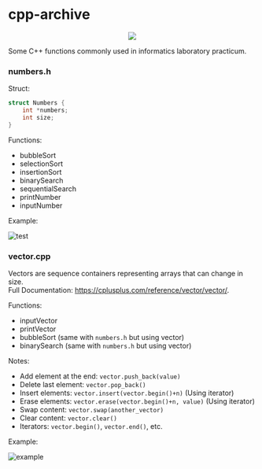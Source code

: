 # cpp-archive

<p align="center">
    <img src=https://anime-girls-holding-programming-books.netlify.app/static/4a00ee5a5a9ac67a26fc0d3e44123dab/5890a/Sakura_Nene_CPP_Covered.jpg>
</p>

Some C++ functions commonly used in informatics laboratory practicum.

### numbers.h
Struct:
```c++
struct Numbers {
    int *numbers;
    int size;
}
```

Functions:
- bubbleSort
- selectionSort
- insertionSort
- binarySearch
- sequentialSearch
- printNumber
- inputNumber

Example:

![test](https://s5.gifyu.com/images/teste2d6972a43c1cc55.gif)

### vector.cpp
 Vectors are sequence containers representing arrays that can change in size.\
 Full Documentation: https://cplusplus.com/reference/vector/vector/.

Functions:
- inputVector
- printVector
- bubbleSort (same with `numbers.h` but using vector)
- binarySearch (same with `numbers.h` but using vector)

Notes:
- Add element at the end: `vector.push_back(value)`
- Delete last element: `vector.pop_back()`
- Insert elements: `vector.insert(vector.begin()+n)` (Using iterator)
- Erase elements: `vector.erase(vector.begin()+n, value)` (Using iterator)
- Swap content: `vector.swap(another_vector)`
- Clear content: `vector.clear()`
- Iterators: `vector.begin()`, `vector.end()`, etc.

Example:

![example](https://s4.gifyu.com/images/example61af3c825d4f08f9.gif)
